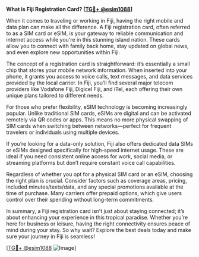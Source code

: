 **What is Fiji Registration Card? [[TG💪+ @esim1088](https://t.me/s/esim1088)]**

When it comes to traveling or working in Fiji, having the right mobile and data plan can make all the difference. A Fiji registration card, often referred to as a SIM card or eSIM, is your gateway to reliable communication and internet access while you're in this stunning island nation. These cards allow you to connect with family back home, stay updated on global news, and even explore new opportunities within Fiji.

The concept of a registration card is straightforward: it’s essentially a small chip that stores your mobile network information. When inserted into your phone, it grants you access to voice calls, text messages, and data services provided by the local carrier. In Fiji, you’ll find several major telecom providers like Vodafone Fiji, Digicel Fiji, and iTel, each offering their own unique plans tailored to different needs.

For those who prefer flexibility, eSIM technology is becoming increasingly popular. Unlike traditional SIM cards, eSIMs are digital and can be activated remotely via QR codes or apps. This means no more physical swapping of SIM cards when switching between networks—perfect for frequent travelers or individuals using multiple devices.

If you’re looking for a data-only solution, Fiji also offers dedicated data SIMs or eSIMs designed specifically for high-speed internet usage. These are ideal if you need consistent online access for work, social media, or streaming platforms but don’t require constant voice call capabilities.

Regardless of whether you opt for a physical SIM card or an eSIM, choosing the right plan is crucial. Consider factors such as coverage areas, pricing, included minutes/texts/data, and any special promotions available at the time of purchase. Many carriers offer prepaid options, which give users control over their spending without long-term commitments.

In summary, a Fiji registration card isn’t just about staying connected; it’s about enhancing your experience in this tropical paradise. Whether you’re here for business or leisure, having the right connectivity ensures peace of mind during your stay. So why wait? Explore the best deals today and make sure your journey in Fiji is seamless! 

[[TG💪+ @esim1088](https://t.me/s/esim1088) ![Image](https://i.postimg.cc/Y0z9fWf4/image.png)]